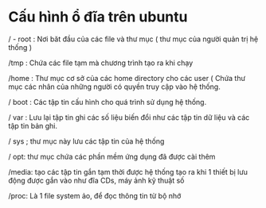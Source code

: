 ﻿# Cấu hình ổ đĩa trên ubuntu

/ - root : Nơi băt đầu của các file và thư mục  ( thư mục của người quản trị hệ thống )

/tmp : Chứa các  file tạm mà chương trình tạo ra khi chạy

/home : Thư mục cơ sở của các home directory cho các user ( Chứa thư mục các nhân của những người có quyền truy cập vào hệ thống. 

/ boot : Các tập tin cấu hình cho quá trình sử dụng hệ thống.

/ var : Lưu lại tập tin ghi các số liệu biến đổi như các tập tin dữ liệu và các tập tin bản ghi. 

/ sys ; thư mục này lưu các tập tin của hệ thống

/ opt: thư mục chứa các phần mềm ứng dụng đã được cài thêm

/media: tạo các tập tin gắn tạm thời được hệ thống tạo ra khi 1 thiết bị lưu động được gắn vào như đĩa CDs, máy ảnh kỹ thuật số

/proc: Là 1 file system ảo, để đọc thông tin từ bộ nhớ